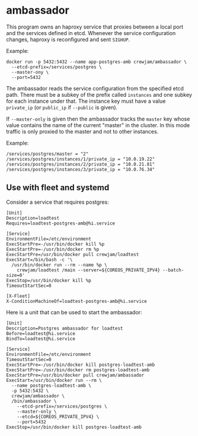 
ambassador
==========

This program owns an haproxy service that proxies between a local port and the
services defined in etcd. Whenever the service configuration changes, haproxy 
is reconfigured and sent `SIGHUP`.

Example:

    docker run -p 5432:5432 --name app-postgres-amb crewjam/ambassador \
      --etcd-prefix=/services/postgres \
      --master-ony \
      --port=5432
 
The ambassador reads the service configuration from the specified etcd path. 
There must be a subkey of the prefix called ``instances`` and one subkey for 
each instance under that. The instance key must have a value ``private_ip``
(or ``public_ip`` if ``--public`` is given). 

If ``--master-only`` is given then the ambassador tracks the ``master`` key 
whose value contains the name of the current "master" in the cluster. In this 
mode traffic is only proxied to the master and not to other instances.

Example:

    /services/postgres/master = "2"
    /services/postgres/instances/1/private_ip = "10.0.19.22"
    /services/postgres/instances/2/private_ip = "10.0.21.81"
    /services/postgres/instances/3/private_ip = "10.0.76.34"

Use with fleet and systemd
--------------------------

Consider a service that requires postgres:
  
    [Unit]
    Description=loadtest
    Requires=loadtest-postgres-amb@%i.service
    
    [Service]
    EnvironmentFile=/etc/environment
    ExecStartPre=-/usr/bin/docker kill %p
    ExecStartPre=-/usr/bin/docker rm %p
    ExecStartPre=/usr/bin/docker pull crewjam/loadtest
    ExecStart=/bin/bash -c '\
      /usr/bin/docker run --rm --name %p \
        crewjam/loadtest /main --server=${COREOS_PRIVATE_IPV4} --batch-size=0'
    ExecStop=/usr/bin/docker kill %p
    TimeoutStartSec=0
    
    [X-Fleet]
    X-ConditionMachineOf=loadtest-postgres-amb@%i.service

Here is a unit that can be used to start the ambassador:
    
    [Unit]
    Description=Postgres ambassador for loadtest
    Before=loadtest@%i.service
    BindTo=loadtest@%i.service
    
    [Service]
    EnvironmentFile=/etc/environment
    TimeoutStartSec=0
    ExecStartPre=-/usr/bin/docker kill postgres-loadtest-amb
    ExecStartPre=-/usr/bin/docker rm postgres-loadtest-amb
    ExecStartPre=/usr/bin/docker pull crewjam/ambassador
    ExecStart=/usr/bin/docker run --rm \
      --name postgres-loadtest-amb \
      -p 5432:5432 \
      crewjam/ambassador \
      /bin/ambassador \
        --etcd-prefix=/services/postgres \
        --master-only \
        --etcd=${COREOS_PRIVATE_IPV4} \ 
        --port=5432
    ExecStop=/usr/bin/docker kill postgres-loadtest-amb
